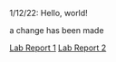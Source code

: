 1/12/22: Hello, world!

a change has been made

[Lab Report 1](lab-report-1-week-2.html)
[Lab Report 2](lab-report-2-week-4.html)